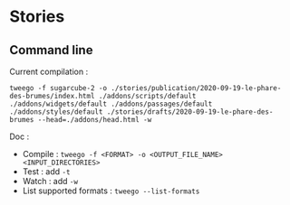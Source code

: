 # Stories

## Command line

Current compilation :

```shell
tweego -f sugarcube-2 -o ./stories/publication/2020-09-19-le-phare-des-brumes/index.html ./addons/scripts/default ./addons/widgets/default ./addons/passages/default ./addons/styles/default ./stories/drafts/2020-09-19-le-phare-des-brumes --head=./addons/head.html -w
```

Doc :

* Compile : `tweego -f <FORMAT> -o <OUTPUT_FILE_NAME> <INPUT_DIRECTORIES>`
* Test : add `-t`
* Watch : add `-w`
* List supported formats : `tweego --list-formats`
